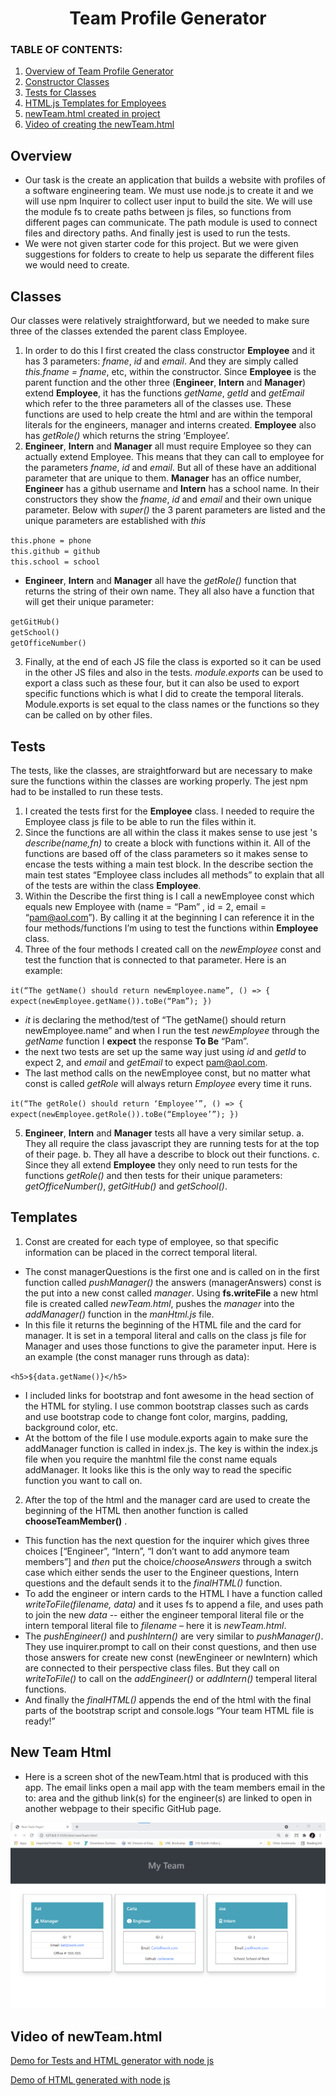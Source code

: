 
<h1 align ="center"> Team Profile Generator </h1>

### **TABLE OF CONTENTS:**
1. [Overview of Team Profile Generator](#overview)
2. [Constructor Classes](#classes)
3. [Tests for Classes](#tests)
4. [HTML.js Templates for Employees](#templates)
4. [newTeam.html created in project](#new-team-html)
3. [Video of creating the newTeam.html](#video-of-newTeam.html)

## Overview

- Our task is the create an application that builds a website with profiles of a software engineering team. We must use node.js to create it and we will use npm Inquirer to collect user input to build the site. We will use the module fs to create paths between js files, so functions from different pages can communicate. The path module is used to connect files and directory paths. And finally jest is used to run the tests.
- We were not given starter code for this project. But we were given suggestions for folders to create to help us separate the different files we would need to create.


## Classes
Our classes were relatively straightforward, but we needed to make sure three of the classes extended the parent class Employee.
1. In order to do this I first created the class constructor **Employee** and it has 3 parameters: *fname*, *id* and *email*. And they are simply called *this.fname = fname*, etc, within the constructor. Since **Employee** is the parent function and the other three (**Engineer**, **Intern** and **Manager**) extend **Employee**, it has the functions *getName*, *getId* and *getEmail* which refer to the three parameters all of the classes use. These functions are used to help create the html and are within the temporal literals for the engineers, manager and interns created. **Employee** also has *getRole()* which returns the string ‘Employee’.
2. **Engineer**, **Intern** and **Manager** all must require Employee so they can actually extend Employee. This means that they can call to employee for the parameters *fname*, *id* and *email*. But all of these have an additional parameter that are unique to them. **Manager** has an office number, **Engineer** has a github username and **Intern** has a school name. In their constructors they show the *fname*, *id* and *email* and their own unique parameter. Below with *super()* the 3 parent parameters are listed and the unique parameters are established with *this* 

`this.phone = phone`<br>
`this.github = github`<br>
 `this.school = school`<br>

- **Engineer**, **Intern** and **Manager** all have the *getRole()* function that returns the string of their own name. They all also have a function that will get their unique parameter:

`getGitHub()` <br>
`getSchool()`<br>
`getOfficeNumber()`<br>

3. Finally, at the end of each JS file the class is exported so it can be used in the other JS files and also in the tests. *module.exports* can be used to export a class such as these four, but it can also be used to export specific functions which is what I did to create the temporal literals. Module.exports is set equal to the class names or the functions so they can be called on by other files.

## Tests
The tests, like the classes, are straightforward but are necessary to make sure the functions within the classes are working properly. The jest npm had to be installed to run these tests.

1.	I created the tests first for the **Employee** class. I needed to require the Employee class js file to be able to run the files within it.
2.	Since the functions are all within the class it makes sense to use jest 's *describe(name,fn)* to create a block with functions within it. All of the functions are based off of the class parameters so it makes sense to encase the tests withing a main test block. In the describe section the main test states “Employee class includes all methods” to explain that all of the tests are within the class **Employee**. 
3.	Within the Describe the first thing is I call a newEmployee const which equals new Employee with (name = “Pam” , id = 2, email = “pam@aol.com”). By calling it at the beginning I can reference it in the four methods/functions I’m using to test the functions within **Employee** class. 
4.	Three of the four methods I created call on the *newEmployee* const and test the function that is connected to that parameter. Here is an example:

`it(“The getName() should return newEmployee.name”, () => {
	expect(newEmployee.getName()).toBe(“Pam”); })`

- *it* is declaring the method/test of “The getName() should return newEmployee.name” and when I run the test *newEmployee* through the *getName* function I **expect** the response **To Be** “Pam”.
- the next two tests are set up the same way just using *id* and *getId* to expect 2, and *email* and *getEmail* to expect pam@aol.com.
- The last method calls on the newEmployee const, but no matter what const is called *getRole* will always return *Employee* every time it runs.

`it(“The getRole() should return ‘Employee’”, () => {
	expect(newEmployee.getRole()).toBe(“Employee’”); })`

5.	**Engineer**, **Intern** and **Manager** tests all have a very similar setup. 
    a.	They all require the class javascript they are running tests for at the top of their page.
    b.	They all have a describe to block out their functions.
    c.	Since they all extend **Employee** they only need to run tests for the functions *getRole()* and then tests for their unique parameters: *getOfficeNumber()*, *getGitHub()* and *getSchool()*.
## Templates
1.	Const are created for each type of employee, so that specific information can be placed in the correct temporal literal. 

- The const managerQuestions is the first one and is called on in the first function called *pushManager()* the answers (managerAnswers) const is the put into a new const called *manager*. Using **fs.writeFile** a new html file is created called *newTeam.html*, pushes the *manager* into the *addManager()* function in the *manHtml.js* file.
- In this file it returns the beginning of the HTML file and the card for manager. It is set in a temporal literal and calls on the class js file for Manager and uses those functions to give the parameter input. Here is an example (the const manager runs through as data):

 `<h5>${data.getName()}</h5>`

- I included links for bootstrap and font awesome in the head section of the HTML for styling. I use common bootstrap classes such as cards and use bootstrap code to change font color, margins, padding, background color, etc.
- At the bottom of the file I use module.exports again to make sure the addManager function is called in index.js. The key is within the index.js file when you require the manhtml file the const name equals addManager. It looks like this is the only way to read the specific function you want to call on.

2.	 After the top of the html and the manager card are used to create the beginning of the HTML then another function is called **chooseTeamMember()** . 

- This function has the next question for the inquirer which gives three choices [“Engineer”, “Intern”, “I don’t want to add anymore team members”] and *then* put the choice/*chooseAnswers* through a switch case which either sends the user to the Engineer questions, Intern questions and the default sends it to the *finalHTML()* function.
- To add the engineer or intern cards to the HTML I have a function called *writeToFile(filename, data)* and it uses fs to append a file, and uses path to join the new *data* -- either the engineer temporal literal file or the intern temporal literal file to *filename* – here it is *newTeam.html*. 
- The *pushEngineer()* and *pushIntern()* are very similar to *pushManager()*. They use inquirer.prompt to call on their const questions, and then use those answers for create new const (newEngineer or newIntern) which are connected to their perspective class files. But they call on *writeToFile()* to call on the *addEngineer()* or *addIntern()* temperal literal functions.
- And finally the *finalHTML()* appends the end of the html with the final parts of the bootstrap script and console.logs “Your team HTML file is ready!”

## New Team Html
- Here is a screen shot of the newTeam.html that is produced with this app. The email links open a mail app with the team members email in the to: area and the github link(s) for the engineer(s) are linked to open in another webpage to their specific GitHub page.

![NewTeam](https://github.com/ksfallon/Team-Profile-Generator/blob/main/images/newTeam.html.png)
## Video of newTeam.html

[Demo for Tests and HTML generator with node js](https://youtu.be/0n3hnycPa3c)

[Demo of HTML generated with node js](https://youtu.be/RtfGkWZ-p5U)
